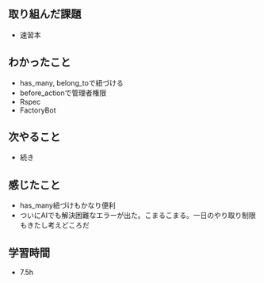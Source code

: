 ## 取り組んだ課題
- 速習本

## わかったこと
- has_many, belong_toで紐づける
- before_actionで管理者権限
- Rspec
- FactoryBot

## 次やること
- 続き

## 感じたこと
- has_many紐づけもかなり便利
- ついにAIでも解決困難なエラーが出た。こまるこまる。一日のやり取り制限もきたし考えどころだ

## 学習時間
- 7.5h
